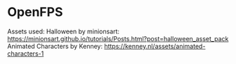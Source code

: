 # OpenFPS

Assets used:
Halloween by minionsart: https://minionsart.github.io/tutorials/Posts.html?post=halloween_asset_pack
Animated Characters by Kenney: https://kenney.nl/assets/animated-characters-1
